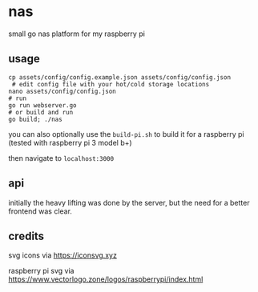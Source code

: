 # nas
small go nas platform for my raspberry pi

## usage

```
cp assets/config/config.example.json assets/config/config.json
 # edit config file with your hot/cold storage locations
nano assets/config/config.json
# run
go run webserver.go
# or build and run
go build; ./nas
```

you can also optionally use the `build-pi.sh` to build it for a raspberry pi (tested with raspberry pi 3 model b+)

then navigate to `localhost:3000`

## api

initially the heavy lifting was done by the server, but the need for a better frontend was clear.

## credits

svg icons via https://iconsvg.xyz

raspberry pi svg via https://www.vectorlogo.zone/logos/raspberrypi/index.html